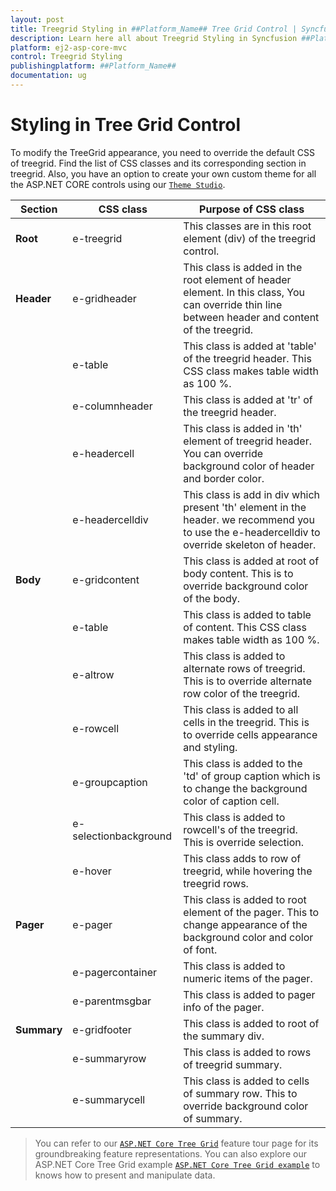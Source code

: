 ```yaml
---
layout: post
title: Treegrid Styling in ##Platform_Name## Tree Grid Control | Syncfusion
description: Learn here all about Treegrid Styling in Syncfusion ##Platform_Name## Tree Grid component of Syncfusion Essential JS 2 and more.
platform: ej2-asp-core-mvc
control: Treegrid Styling
publishingplatform: ##Platform_Name##
documentation: ug
---
```



# Styling in Tree Grid Control

To modify the TreeGrid appearance, you need to override the default CSS of treegrid. Find the list of CSS classes and its corresponding section in treegrid. Also, you have an option to create your own custom theme for all the ASP.NET CORE controls using our [`Theme Studio`](https://ej2.syncfusion.com/themestudio/?theme=material).

|Section|CSS class|Purpose of CSS class|
|-----|-----|-----|
|**Root**|e-treegrid|This classes are in this root element (div) of the treegrid control.|
|**Header**|e-gridheader|This class is added in the root element of header element. In this class, You can override thin line between header and content of the treegrid.|
||e-table|This class is added at 'table' of the treegrid header. This CSS class makes table width as 100 %.|
||e-columnheader|This class is added at 'tr' of the treegrid header.|
||e-headercell|This class is added in 'th' element of treegrid header. You can override background color of header and border color.|
||e-headercelldiv|This class is add in div which present 'th' element in the header. we recommend you to use the e-headercelldiv to override skeleton of header.|
|**Body**|e-gridcontent|This class is added at root of body content. This is to override background color of the body.|
||e-table|This class is added to table of content. This CSS class makes table width as 100 %.|
||e-altrow|This class is added to alternate rows of treegrid. This is to override alternate row color of the treegrid.|
||e-rowcell|This class is added to all cells in the treegrid. This is to override cells appearance and styling.|
||e-groupcaption|This class is added to the 'td' of group caption which is to change the background color of caption cell.|
||e-selectionbackground|This class is added to rowcell's of the treegrid. This is override selection.|
||e-hover|This class adds to row of treegrid, while hovering the treegrid rows.|
|**Pager**|e-pager|This class is added to root element of the pager. This to change appearance of the background color and color of font.|
||e-pagercontainer|This class is added to numeric items of the pager.|
||e-parentmsgbar|This class is added to pager info of the pager.|
|**Summary**|e-gridfooter|This class is added to root of the summary div.|
||e-summaryrow|This class is added to rows of treegrid summary.|
||e-summarycell|This class is added to cells of summary row. This to override background color of summary.|

> You can refer to our  [`ASP.NET Core Tree Grid`](https://www.syncfusion.com/aspnet-core-ui-controls/tree-grid) feature tour page for its groundbreaking feature representations. You can also explore our ASP.NET Core Tree Grid example [`ASP.NET Core Tree Grid example`](https://ej2.syncfusion.com/aspnetcore/TreeGrid/Overview#/material) to knows how to present and manipulate data.